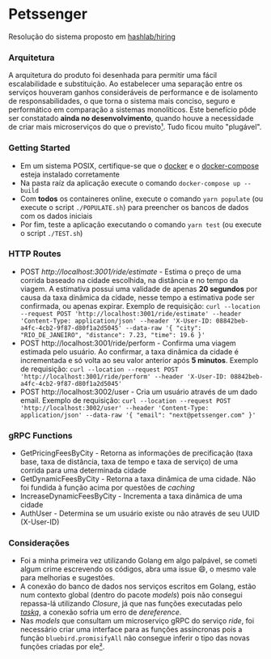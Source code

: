 # Petssenger

Resolução do sistema proposto em [hashlab/hiring](https://github.com/hashlab/hiring/blob/5ae82743d1afd7f741d59ee63ffa8149ffa12660/challenges/pt-br/backend-finance-challenge.md)

### Arquitetura

A arquitetura do produto foi desenhada para permitir uma fácil escalabilidade e substituição.
Ao estabelecer uma separação entre os serviços houveram ganhos consideráveis de performance e de isolamento de responsabilidades, o que torna o sistema mais conciso, seguro e performático em comparação a sistemas monolíticos. Este benefício pôde ser constatado **ainda no desenvolvimento**, quando houve a necessidade de criar mais microserviços do que o previsto[¹](https://imgur.com/a/llpJ6Ir). Tudo ficou muito "plugável".

### Getting Started

- Em um sistema POSIX, certifique-se que o [docker](https://docs.docker.com/install/) e o [docker-compose](https://docs.docker.com/compose/install/) esteja instalado corretamente
- Na pasta raíz da aplicação execute o comando `docker-compose up --build`
- Com **todos** os containeres online, execute o comando `yarn populate` (ou execute o script `./POPULATE.sh`) para preencher os bancos de dados com os dados iniciais
- Por fim, teste a aplicação executando o comando `yarn test` (ou execute o script `./TEST.sh`)

### HTTP Routes

- POST _http://localhost:3001/ride/estimate_ - Estima o preço de uma corrida baseado na cidade escolhida, na distância e no tempo da viagem. A estimativa possui uma validade de apenas **20 segundos** por causa da taxa dinâmica da cidade, nesse tempo a estimativa pode ser confirmada, ou apenas expirar. Exemplo de requisição: `curl --location --request POST 'http://localhost:3001/ride/estimate' --header 'Content-Type: application/json' --header 'X-User-ID: 08842beb-a4fc-4cb2-9f87-d80f1a2d5045' --data-raw '{ "city": "RIO_DE_JANEIRO", "distance": 7.23, "time": 19.6 }'`
- POST http://localhost:3001/ride/perform - Confirma uma viagem estimada pelo usuário. Ao confirmar, a taxa dinâmica da cidade é incrementada e só volta ao seu valor anterior após **5 minutos**. Exemplo de requisição: `curl --location --request POST 'http://localhost:3001/ride/perform' --header 'X-User-ID: 08842beb-a4fc-4cb2-9f87-d80f1a2d5045'`
- POST http://localhost:3002/user - Cria um usuário através de um dado email. Exemplo de requisição: `curl --location --request POST 'http://localhost:3002/user' --header 'Content-Type: application/json' --data-raw '{ "email": "next@petssenger.com" }'`

### gRPC Functions

- GetPricingFeesByCity - Retorna as informações de precificação (taxa base, taxa de distância, taxa de tempo e taxa de serviço) de uma corrida para uma determinada cidade
- GetDynamicFeesByCity - Retorna a taxa dinâmica de uma cidade. Não foi fundida à função acima por questões de _caching_
- IncreaseDynamicFeesByCity - Incrementa a taxa dinâmica de uma cidade
- AuthUser - Determina se um usuário existe ou não através de seu UUID (X-User-ID)

### Considerações

- Foi a minha primeira vez utilizando Golang em algo palpável, se cometi algum crime escrevendo os códigos, abra uma issue 😄, o mesmo vale para melhorias e sugestões.
- A conexão do banco de dados nos serviços escritos em Golang, estão num contexto global (dentro do pacote _models_) pois não consegui repassa-lá utilizando _Closure_, já que nas funções executadas pelo [_taskq_](https://github.com/vmihailenco/taskq), a conexão sofria um erro de _dereference_.
- Nas _models_ que consultam um microserviço gRPC do serviço _ride_, foi necessário criar uma interface para as funções assíncronas pois a função `bluebird.promisifyAll` não consegue inferir o tipo das novas funções criadas por ele[²](https://github.com/Microsoft/TypeScript/issues/8685#issuecomment-240201897).
